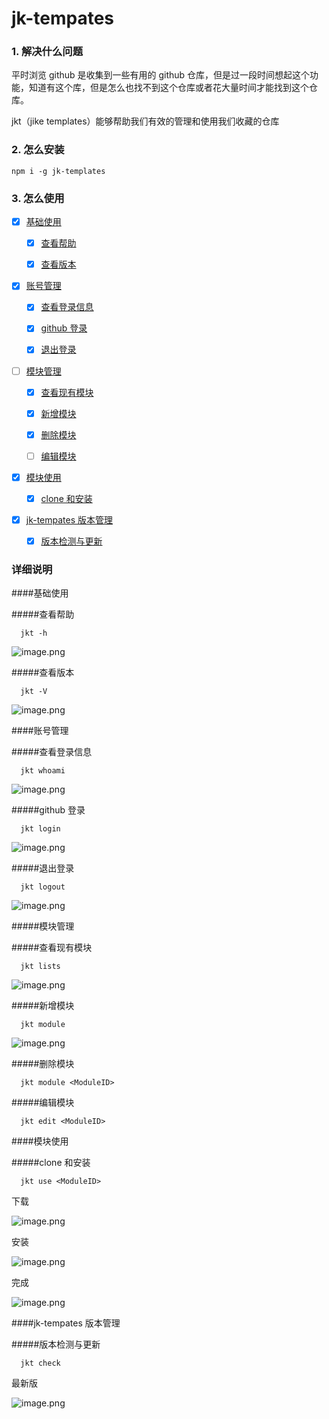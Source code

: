 # jk-tempates

### 1. 解决什么问题

平时浏览 github 是收集到一些有用的 github 仓库，但是过一段时间想起这个功能，知道有这个库，但是怎么也找不到这个仓库或者花大量时间才能找到这个仓库。

jkt（jike templates）能够帮助我们有效的管理和使用我们收藏的仓库

### 2. 怎么安装

```
npm i -g jk-templates
```

### 3. 怎么使用

- [x] [基础使用](####基础使用)

  - [x] [查看帮助](#####查看帮助)

  - [x] [查看版本](#####查看版本)

- [x] [账号管理](####账号管理)

  - [x] [查看登录信息](#####查看登录信息)

  - [x] [github 登录](#####github登录)

  - [x] [退出登录](#####退出登录)

- [ ] [模块管理](#####模块管理)

  - [x] [查看现有模块](#####查看现有模块)

  - [x] [新增模块](#####新增模块)

  - [x] [删除模块](#####删除模块)

  - [ ] [编辑模块](#####编辑模块)

- [x] [模块使用](####模块使用)

  - [x] [clone 和安装](#####clone和安装)

- [x] [jk-tempates 版本管理](####jk-tempates版本管理)

  - [x] [版本检测与更新](#####版本检测与更新)

### 详细说明

####基础使用

#####查看帮助

```
  jkt -h
```

![image.png](https://p3-juejin.byteimg.com/tos-cn-i-k3u1fbpfcp/72a89a8f55ec4907915afe62c1c105e5~tplv-k3u1fbpfcp-watermark.image)

#####查看版本

```
  jkt -V
```

![image.png](https://p6-juejin.byteimg.com/tos-cn-i-k3u1fbpfcp/2b2c60e29b344bfe821b68cf382136f7~tplv-k3u1fbpfcp-watermark.image)

####账号管理

#####查看登录信息

```
  jkt whoami
```

![image.png](https://p9-juejin.byteimg.com/tos-cn-i-k3u1fbpfcp/cb3a475e9bff4f16b734994bb38c3bfe~tplv-k3u1fbpfcp-watermark.image)

#####github 登录

```
  jkt login
```

![image.png](https://p9-juejin.byteimg.com/tos-cn-i-k3u1fbpfcp/b3d1718c2a9e4232baa6a41be87bb229~tplv-k3u1fbpfcp-watermark.image)

#####退出登录

```
  jkt logout
```

![image.png](https://p3-juejin.byteimg.com/tos-cn-i-k3u1fbpfcp/34aeec63b61e4c5588d330d6a14aa590~tplv-k3u1fbpfcp-watermark.image)

#####模块管理

#####查看现有模块

```
  jkt lists
```

![image.png](https://p1-juejin.byteimg.com/tos-cn-i-k3u1fbpfcp/8471428ec08b4c949944788d7a14b629~tplv-k3u1fbpfcp-watermark.image)

#####新增模块

```
  jkt module
```

![image.png](https://p6-juejin.byteimg.com/tos-cn-i-k3u1fbpfcp/0b3891db5af14f4896aaaa630f723033~tplv-k3u1fbpfcp-watermark.image)

#####删除模块

```
  jkt module <ModuleID>
```

#####编辑模块

```
  jkt edit <ModuleID>
```

####模块使用

#####clone 和安装

```
  jkt use <ModuleID>
```

下载

![image.png](https://p9-juejin.byteimg.com/tos-cn-i-k3u1fbpfcp/4b2d6098e9634cacae62e2361d0a47c4~tplv-k3u1fbpfcp-watermark.image)

安装

![image.png](https://p9-juejin.byteimg.com/tos-cn-i-k3u1fbpfcp/bc1dca73f75042be94478f922ea8d1dd~tplv-k3u1fbpfcp-watermark.image)

完成

![image.png](https://p1-juejin.byteimg.com/tos-cn-i-k3u1fbpfcp/eb1d3f3106fc479f9f947f322b4d706d~tplv-k3u1fbpfcp-watermark.image)

####jk-tempates 版本管理

#####版本检测与更新

```
  jkt check
```

最新版

![image.png](https://p6-juejin.byteimg.com/tos-cn-i-k3u1fbpfcp/1ba3b33794ea4e55b4d8c71e42279ee8~tplv-k3u1fbpfcp-watermark.image)

